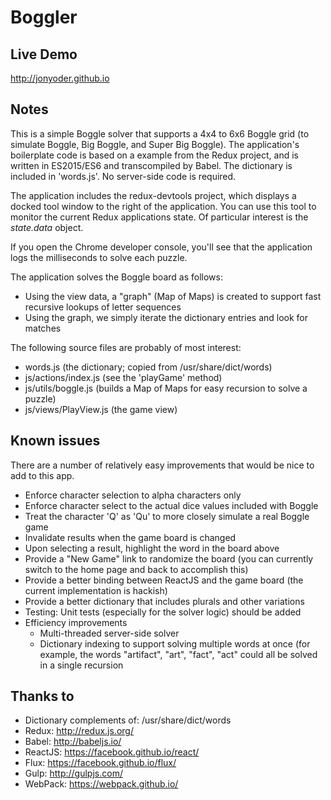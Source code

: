 # Boggler 

## Live Demo
http://jonyoder.github.io

## Notes

This is a simple Boggle solver that supports a 4x4 to 6x6 Boggle grid (to simulate Boggle, Big Boggle, and Super Big Boggle). The application's boilerplate code is based on a example from the Redux project, and is written in ES2015/ES6 and transcompiled by Babel. The dictionary is included in 'words.js'. No server-side code is required.

The application includes the redux-devtools project, which displays a docked tool window to the right of the application. You can use this tool to monitor the current Redux applications state. Of particular interest is the *state.data* object.

If you open the Chrome developer console, you'll see that the application logs the milliseconds to solve each puzzle.

The application solves the Boggle board as follows:
- Using the view data, a "graph" (Map of Maps) is created to support fast recursive lookups of letter sequences
- Using the graph, we simply iterate the dictionary entries and look for matches

The following source files are probably of most interest:
- words.js (the dictionary; copied from /usr/share/dict/words)
- js/actions/index.js (see the 'playGame' method)
- js/utils/boggle.js (builds a Map of Maps for easy recursion to solve a puzzle)
- js/views/PlayView.js (the game view)

## Known issues

There are a number of relatively easy improvements that would be nice to add to this app.

- Enforce character selection to alpha characters only
- Enforce character select to the actual dice values included with Boggle
- Treat the character 'Q' as 'Qu' to more closely simulate a real Boggle game
- Invalidate results when the game board is changed
- Upon selecting a result, highlight the word in the board above
- Provide a "New Game" link to randomize the board (you can currently switch to the home page and back to accomplish this)
- Provide a better binding between ReactJS and the game board (the current implementation is hackish)
- Provide a better dictionary that includes plurals and other variations
- Testing: Unit tests (especially for the solver logic) should be added
- Efficiency improvements
  - Multi-threaded server-side solver 
  - Dictionary indexing to support solving multiple words at once (for example, the words "artifact", "art", "fact", "act" could all be solved in a single recursion

## Thanks to
- Dictionary complements of: /usr/share/dict/words
- Redux: http://redux.js.org/
- Babel: http://babeljs.io/
- ReactJS: https://facebook.github.io/react/
- Flux: https://facebook.github.io/flux/
- Gulp: http://gulpjs.com/
- WebPack: https://webpack.github.io/


